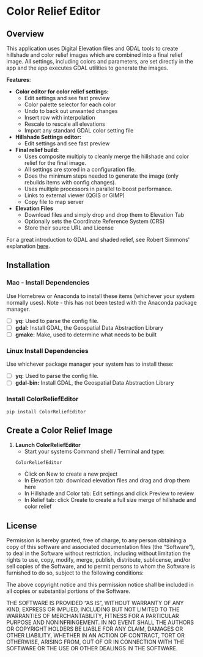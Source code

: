 # Color Relief Editor
## Overview

This application uses Digital Elevation files and GDAL tools to create hillshade and color relief images which 
are combined into a final relief image. All settings, including colors and parameters, are set directly 
in the app and the app executes GDAL utilities to generate the images.  

**Features**:

* **Color editor for color relief settings:**
  * Edit settings and see fast preview 
  * Color palette selector for each color
  * Undo to back out unwanted changes
  * Insert row with interpolation
  * Rescale to rescale all elevations
  * Import any standard GDAL color setting file 
* **Hillshade Settings editor:**
  * Edit settings and see fast preview
* **Final relief build:**
  * Uses composite multiply to cleanly merge the hillshade and color relief for the final image.
  * All settings are stored in a configuration file.
  * Does the minimum steps needed to generate the image (only rebuilds items with config changes).
  * Uses multiple processors in parallel to boost performance.
  * Links to external viewer (QGIS or GIMP)
  * Copy file to map server
* **Elevation Files**
  * Download files and simply drop and drop them to Elevation Tab
  * Optionally sets the Coordinate Reference System (CRS)
  * Store their source URL and License

 For a great introduction to GDAL and shaded relief, see Robert Simmons'
explanation [here](https://medium.com/@robsimmon/a-gentle-introduction-to-gdal-part-5-shaded-relief-ec29601db654).

## Installation

### Mac - Install Dependencies
Use  Homebrew or Anaconda to install these items (whichever your system normally uses).
Note - this has not been tested with the Anaconda package manager.
- [ ] **yq:** Used to parse the config file.
- [ ] **gdal:** Install GDAL, the Geospatial Data Abstraction Library 
- [ ] **gmake:** Make, used to determine what needs to be built

### Linux Install Dependencies
Use whichever package manager your system has to install these:
- [ ] **yq:** Used to parse the config file.
- [ ] **gdal-bin:** Install GDAL, the Geospatial Data Abstraction Library 

### Install ColorReliefEditor
   ```shell
   pip install ColorReliefEditor
   ```

## Create a Color Relief Image

1. **Launch ColorReliefEditor**
   - Start your systems Command shell / Terminal and type:
   ```shell
   ColorReliefEditor
   ```
   - Click on New to create a new project
   - In Elevation tab: download elevation files and drag and drop them here
   - In Hillshade and Color tab: Edit settings and click Preview to review
   - In Relief tab:  click Create to create a full size merge of hillshade and color relief

## License

Permission is hereby granted, free of charge, to any person obtaining a copy of this software and associated
documentation files (the “Software”), to deal in the Software without restriction, including without limitation the
rights to use, copy, modify, merge, publish, distribute, sublicense, and/or sell copies of the Software, and to permit
persons to whom the Software is furnished to do so, subject to the following conditions:

The above copyright notice and this permission notice shall be included in all copies or substantial portions of the
Software.

THE SOFTWARE IS PROVIDED “AS IS”, WITHOUT WARRANTY OF ANY KIND, EXPRESS OR IMPLIED, INCLUDING BUT NOT LIMITED TO THE
WARRANTIES OF MERCHANTABILITY, FITNESS FOR A PARTICULAR PURPOSE AND NONINFRINGEMENT. IN NO EVENT SHALL THE AUTHORS OR
COPYRIGHT HOLDERS BE LIABLE FOR ANY CLAIM, DAMAGES OR OTHER LIABILITY, WHETHER IN AN ACTION OF CONTRACT, TORT OR
OTHERWISE, ARISING FROM, OUT OF OR IN CONNECTION WITH THE SOFTWARE OR THE USE OR OTHER DEALINGS IN THE SOFTWARE.